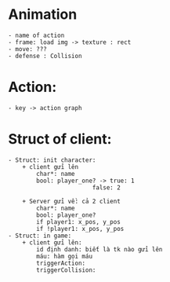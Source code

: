 # Animation
    - name of action
    - frame: load img -> texture : rect
    - move: ???
    - defense : Collision
# Action:
    - key -> action graph

# Struct of client:
    - Struct: init character: 
        + client gửi lên
            char*: name
            bool: player_one? -> true: 1
                            false: 2
        
        + Server gửi về: cả 2 client
            char*: name
            bool: player_one?
            if player1: x_pos, y_pos
            if !player1: x_pos, y_pos
    - Struct: in game:
        + client gửi lên:
            id định danh: biết là tk nào gửi lên
            máu: hàm gọi máu
            triggerAction:
            triggerCollision: